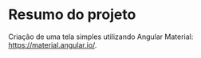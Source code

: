 # Resumo do projeto

Criação de uma tela simples utilizando Angular Material: https://material.angular.io/. 

